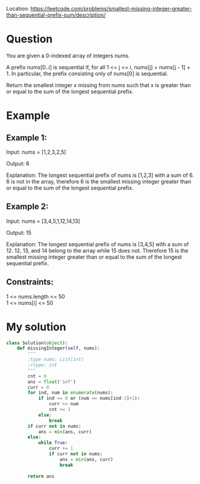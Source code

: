 Location: https://leetcode.com/problems/smallest-missing-integer-greater-than-sequential-prefix-sum/description/
# Question
You are given a 0-indexed array of integers nums.

A prefix nums[0..i] is sequential if, for all 1 <= j <= i, nums[j] = nums[j - 1] + 1. In particular, the prefix consisting only of nums[0] is sequential.

Return the smallest integer x missing from nums such that x is greater than or equal to the sum of the longest sequential prefix.

 
# Example

## Example 1:

Input: nums = [1,2,3,2,5]

Output: 6

Explanation: The longest sequential prefix of nums is [1,2,3] with a sum of 6. 6 is not in the array, therefore 6 is the smallest missing integer greater than or equal to the sum of the longest sequential prefix.

## Example 2:

Input: nums = [3,4,5,1,12,14,13]

Output: 15

Explanation: The longest sequential prefix of nums is [3,4,5] with a sum of 12. 12, 13, and 14 belong to the array while 15 does not. Therefore 15 is the smallest missing integer greater than or equal to the sum of the longest sequential prefix.

## Constraints:

1 <= nums.length <= 50\
1 <= nums[i] <= 50
 

# My solution 
```python
class Solution(object):
    def missingInteger(self, nums):
        """
        :type nums: List[int]
        :rtype: int
        """
        cnt = 0
        ans = float('inf')
        curr = 0
        for ind, num in enumerate(nums):
            if ind == 0 or (num == nums[ind-1]+1):
                curr += num
                cnt += 1
            else:
                break
        if curr not in nums:
            ans = min(ans, curr)
        else:
            while True:
                curr += 1
                if curr not in nums:
                    ans = min(ans, curr)
                    break
        
        return ans
```
